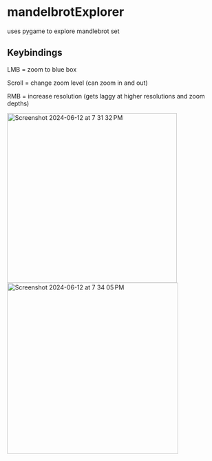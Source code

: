 # mandelbrotExplorer
uses pygame to explore mandlebrot set

## Keybindings
LMB  = zoom to blue box

Scroll = change zoom level (can zoom in and out)

RMB = increase resolution (gets laggy at higher resolutions and zoom depths)

<img width="394" alt="Screenshot 2024-06-12 at 7 31 32 PM" src="https://github.com/duckfuss/mandelbrotExplorer/assets/171736618/457db3bf-8f98-4c51-b578-8379d1b478d4">
<img width="397" alt="Screenshot 2024-06-12 at 7 34 05 PM" src="https://github.com/duckfuss/mandelbrotExplorer/assets/171736618/4054b4f1-80b4-4254-98c4-14c0b765750c">
